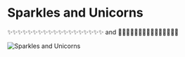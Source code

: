 # Sparkles and Unicorns
✨✨✨✨✨✨✨✨✨✨✨✨✨✨✨✨✨✨✨ and 🦄🦄🦄🦄🦄🦄🦄🦄🦄🦄🦄🦄🦄🦄🦄

![Sparkles and Unicorns](https://media.giphy.com/media/ZcKDWNzkQ9tOsV9LXp/giphy.gif)

